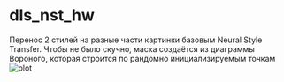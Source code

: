 # dls_nst_hw

Перенос 2 стилей на разные части картинки базовым Neural Style Transfer.
Чтобы не было скучно, маска создаётся из диаграммы Вороного, которая строится по рандомно инициализируемым точкам
![plot](https://github.com/kchertuname/dls_nst_hw/edit/main/contents/content1.jpg?raw=true)

